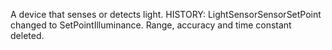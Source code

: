 ﻿A device that senses or detects light. HISTORY: LightSensorSensorSetPoint changed to SetPointIlluminance. Range, accuracy and time constant deleted.